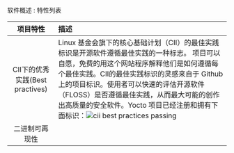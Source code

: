 [#]: collector: (guevaraya)
[#]: translator: (guevaraya)
[#]: reviewer: ( )
[#]: publisher: ( )
[#]: url: ( )
[#]: subject: (software-view-feature)
[#]: via: (https://www.yoctoproject.org/software-overview/features/)
[#]: author: (https://www.yoctoproject.org/)

软件概述 : 特性列表

|项目特性|描述|
|:--:|:-|
| CII下的优秀实践(Best practives) |Linux 基金会旗下的核心基础计划（CII）的最佳实践标识是开源软件遵循最佳实践的一种标志。 项目可以自愿，免费的用这个网站程序解释他们是如何遵循每个最佳实践。CII的最佳实践标识的灵感来自于 Github 上的项目标识。使用者可以快速的评估开源软件（FLOSS）是否遵循最佳实践，从而最大可能的创作出高质量的安全软件。Yocto 项目已经注册和拥有下面标识：![cii best practices passing][2]|
|二进制可再现性||

[1]: https://www.yoctoproject.org/software-overview/features/
[2]: https://bestpractices.coreinfrastructure.org/projects/765/badge


